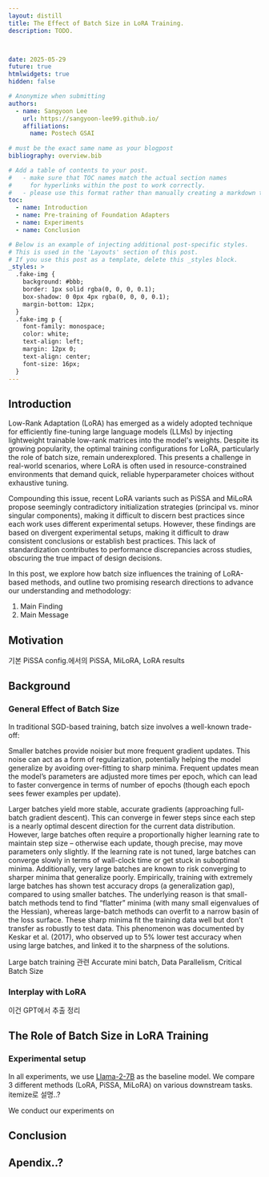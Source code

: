 ```yaml
---
layout: distill
title: The Effect of Batch Size in LoRA Training.
description: TODO.



date: 2025-05-29
future: true
htmlwidgets: true
hidden: false

# Anonymize when submitting
authors:
  - name: Sangyoon Lee
    url: https://sangyoon-lee99.github.io/
    affiliations:
      name: Postech GSAI
 
# must be the exact same name as your blogpost
bibliography: overview.bib  

# Add a table of contents to your post.
#   - make sure that TOC names match the actual section names
#     for hyperlinks within the post to work correctly. 
#   - please use this format rather than manually creating a markdown table of contents.
toc:
  - name: Introduction
  - name: Pre-training of Foundation Adapters
  - name: Experiments
  - name: Conclusion

# Below is an example of injecting additional post-specific styles.
# This is used in the 'Layouts' section of this post.
# If you use this post as a template, delete this _styles block.
_styles: >
  .fake-img {
    background: #bbb;
    border: 1px solid rgba(0, 0, 0, 0.1);
    box-shadow: 0 0px 4px rgba(0, 0, 0, 0.1);
    margin-bottom: 12px;
  }
  .fake-img p {
    font-family: monospace;
    color: white;
    text-align: left;
    margin: 12px 0;
    text-align: center;
    font-size: 16px;
  }
---
```



## Introduction

Low-Rank Adaptation (LoRA) has emerged as a widely adopted technique for efficiently fine-tuning large language models (LLMs) by injecting lightweight trainable low-rank matrices into the model's weights. Despite its growing popularity, the optimal training configurations for LoRA, particularly the role of batch size, remain underexplored. This presents a challenge in real-world scenarios, where LoRA is often used in resource-constrained environments that demand quick, reliable hyperparameter choices without exhaustive tuning.

Compounding this issue, recent LoRA variants such as PiSSA and MiLoRA propose seemingly contradictory initialization strategies (principal vs. minor singular components), making it difficult to discern best practices since each work uses different experimental setups. However, these findings are based on divergent experimental setups, making it difficult to draw consistent conclusions or establish best practices. This lack of standardization contributes to performance discrepancies across studies, obscuring the true impact of design decisions.

In this post, we explore how batch size influences the training of LoRA-based methods, and outline two promising research directions to advance our understanding and methodology:

1. Main Finding
2. Main Message

## Motivation

기본 PiSSA config.에서의 PiSSA, MiLoRA, LoRA results

## Background

### General Effect of Batch Size

In traditional SGD-based training, batch size involves a well-known trade-off:

Smaller batches provide noisier but more frequent gradient updates. This noise can act as a form of regularization, potentially helping the model generalize by avoiding over-fitting to sharp minima. Frequent updates mean the model’s parameters are adjusted more times per epoch, which can lead to faster convergence in terms of number of epochs (though each epoch sees fewer examples per update).

Larger batches yield more stable, accurate gradients (approaching full-batch gradient descent). This can converge in fewer steps since each step is a nearly optimal descent direction for the current data distribution. However, large batches often require a proportionally higher learning rate to maintain step size – otherwise each update, though precise, may move parameters only slightly. If the learning rate is not tuned, large batches can converge slowly in terms of wall-clock time or get stuck in suboptimal minima. Additionally, very large batches are known to risk converging to sharper minima that generalize poorly. Empirically, training with extremely large batches has shown test accuracy drops (a generalization gap), compared to using smaller batches. The underlying reason is that small-batch methods tend to find “flatter” minima (with many small eigenvalues of the Hessian), whereas large-batch methods can overfit to a narrow basin of the loss surface. These sharp minima fit the training data well but don’t transfer as robustly to test data. This phenomenon was documented by Keskar et al. (2017), who observed up to 5% lower test accuracy when using large batches, and linked it to the sharpness of the solutions.

Large batch training 관련
Accurate mini batch, Data Parallelism, Critical Batch Size

### Interplay with LoRA

이건 GPT에서 추출 정리

## The Role of Batch Size in LoRA Training

### Experimental setup 

In all experiments, we use [Llama-2-7B](https://huggingface.co/meta-llama/Llama-2-7b-hf) as the baseline model. We compare 3 different methods (LoRA, PiSSA, MiLoRA) on various downstream tasks.
itemize로 설명..?

We conduct our experiments on 

## Conclusion

## Apendix..?
